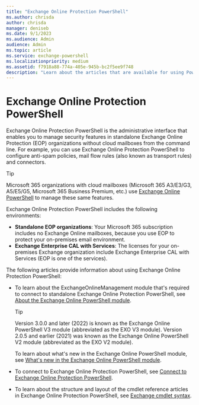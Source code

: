 ```yaml
---
title: "Exchange Online Protection PowerShell"
ms.author: chrisda
author: chrisda
manager: deniseb
ms.date: 9/1/2023
ms.audience: Admin
audience: Admin
ms.topic: article
ms.service: exchange-powershell
ms.localizationpriority: medium
ms.assetid: f7918a88-774a-405e-945b-bc2f5ee9f748
description: "Learn about the articles that are available for using PowerShell in Exchange Online Protection (EOP) only organizations without cloud mailboxes."
---
```


# Exchange Online Protection PowerShell

Exchange Online Protection PowerShell is the administrative interface that enables you to manage security features in standalone Exchange Online Protection (EOP) organizations without cloud mailboxes from the command line. For example, you can use Exchange Online Protection PowerShell to configure anti-spam policies, mail flow rules (also known as transport rules) and connectors.

> [!TIP]
> Microsoft 365 organizations with cloud mailboxes (Microsoft 365 A3/E3/G3, A5/E5/G5, Microsoft 365 Business Premium, etc.) use [Exchange Online PowerShell](exchange-online-powershell.md) to manage these same features.

Exchange Online Protection PowerShell includes the following environments:

- **Standalone EOP organizations**: Your Microsoft 365 subscription includes no Exchange Online mailboxes, because you use EOP to protect your on-premises email environment.
- **Exchange Enterprise CAL with Services**: The licenses for your on-premises Exchange organization include Exchange Enterprise CAL with Services (EOP is one of the services).

The following articles provide information about using Exchange Online Protection PowerShell:

- To learn about the ExchangeOnlineManagement module that's required to connect to standalone Exchange Online Protection PowerShell, see [About the Exchange Online PowerShell module](exchange-online-powershell-v2.md).

  > [!TIP]
  > Version 3.0.0 and later (2022) is known as the Exchange Online PowerShell V3 module (abbreviated as the EXO V3 module). Version 2.0.5 and earlier (2021) was known as the Exchange Online PowerShell V2 module (abbreviated as the EXO V2 module).

  To learn about what's new in the Exchange Online PowerShell module, see [What's new in the Exchange Online PowerShell module](whats-new-in-the-exo-module.md).

- To connect to Exchange Online Protection PowerShell, see [Connect to Exchange Online Protection PowerShell](connect-to-exchange-online-protection-powershell.md).

- To learn about the structure and layout of the cmdlet reference articles in Exchange Online Protection PowerShell, see [Exchange cmdlet syntax](exchange-cmdlet-syntax.md).
